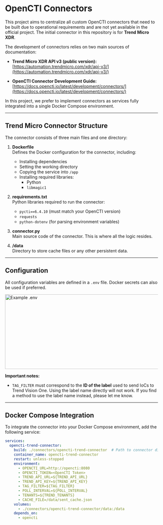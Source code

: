 # OpenCTI Connectors

This project aims to centralize all custom OpenCTI connectors that need to be built due to operational requirements and are not yet available in the official project. The initial connector in this repository is for **Trend Micro XDR**.

The development of connectors relies on two main sources of documentation:

- **Trend Micro XDR API v3 (public version):**  
  [https://automation.trendmicro.com/xdr/api-v3/](https://automation.trendmicro.com/xdr/api-v3/)

- **OpenCTI Connector Development Guide:**  
  [https://docs.opencti.io/latest/development/connectors/](https://docs.opencti.io/latest/development/connectors/)

In this project, we prefer to implement connectors as services fully integrated into a single Docker Compose environment.

---

## Trend Micro Connector Structure

The connector consists of three main files and one directory:

1. **Dockerfile**  
   Defines the Docker configuration for the connector, including:  
   - Installing dependencies  
   - Setting the working directory  
   - Copying the service into `/app`  
   - Installing required libraries:
     - Python
     - `libmagic1`  

2. **requirements.txt**  
   Python libraries required to run the connector:  
   - `pycti==6.4.10` (must match your OpenCTI version)  
   - `requests`  
   - `python-dotenv` (for parsing environment variables)

3. **connector.py**  
   Main source code of the connector. This is where all the logic resides.

4. **/data**  
   Directory to store cache files or any other persistent data.

---

## Configuration

All configuration variables are defined in a `.env` file. Docker secrets can also be used if preferred.

<img width="1214" height="246" alt="Example .env" src="https://github.com/user-attachments/assets/0a7815a6-70bc-42f9-b330-5cb577258041" />

**Important notes:**

- `TAG_FILTER` must correspond to the **ID of the label** used to send IoCs to Trend Vision One. Using the label name directly will not work. If you find a method to use the label name instead, please let me know.

---

## Docker Compose Integration

To integrate the connector into your Docker Compose environment, add the following service:

```yaml
services:
  opencti-trend-connector:
    build: ./connectors/opencti-trend-connector  # Path to connector directory
    container_name: opencti-trend-connector
    restart: unless-stopped
    environment:
      - OPENCTI_URL=http://opencti:8080
      - OPENCTI_TOKEN=<OpenCTI Token>
      - TREND_API_URL=${TREND_API_URL}
      - TREND_API_KEY=${TREND_API_KEY}
      - TAG_FILTER=${TAG_FILTER}
      - POLL_INTERVAL=${POLL_INTERVAL}
      - TENANTS=${TREND_TENANTS}
      - CACHE_FILE=/data/sent_cache.json
    volumes:
      - ./connectors/opencti-trend-connector/data:/data
    depends_on:
      - opencti
